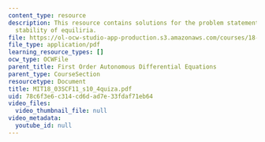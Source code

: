 ```yaml
---
content_type: resource
description: This resource contains solutions for the problem statements related to
  stability of equiliria.
file: https://ol-ocw-studio-app-production.s3.amazonaws.com/courses/18-03sc-differential-equations-fall-2011/78c6f3e6c314cd6dad7e33fdaf71eb64_MIT18_03SCF11_s10_4quiza.pdf
file_type: application/pdf
learning_resource_types: []
ocw_type: OCWFile
parent_title: First Order Autonomous Differential Equations
parent_type: CourseSection
resourcetype: Document
title: MIT18_03SCF11_s10_4quiza.pdf
uid: 78c6f3e6-c314-cd6d-ad7e-33fdaf71eb64
video_files:
  video_thumbnail_file: null
video_metadata:
  youtube_id: null
---
```

